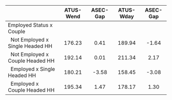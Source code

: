 
|                      |    ATUS-Wend |     ASEC-Gap |    ATUS-Wday |     ASEC-Gap |
| -------------------- | :----------: | :----------: | :----------: | :----------: |
| Employed Status x Couple |              |              |              |              |
| &nbsp;&nbsp;Not Employed x Single Headed HH |       176.23 |         0.41 |       189.94 |        -1.64 |
| &nbsp;&nbsp;Not Employed x Couple Headed HH |       192.14 |         0.01 |       211.34 |         2.17 |
| &nbsp;&nbsp;Employed x Single Headed HH |       180.21 |        -3.58 |       158.45 |        -3.08 |
| &nbsp;&nbsp;Employed x Couple Headed HH |       195.34 |         1.47 |       178.17 |         1.30 |


